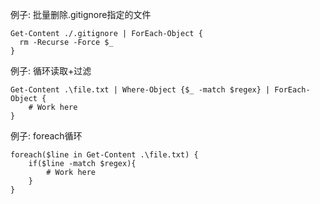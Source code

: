 例子: 批量删除.gitignore指定的文件
```shell
Get-Content ./.gitignore | ForEach-Object {
  rm -Recurse -Force $_
}
```

例子: 循环读取+过滤
```shell
Get-Content .\file.txt | Where-Object {$_ -match $regex} | ForEach-Object {
    # Work here
}
```

例子: foreach循环
```shell
foreach($line in Get-Content .\file.txt) {
    if($line -match $regex){
        # Work here
    }
}
```